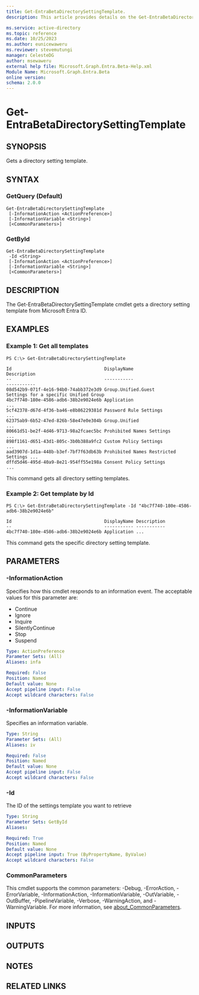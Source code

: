 ```yaml
---
title: Get-EntraBetaDirectorySettingTemplate.
description: This article provides details on the Get-EntraBetaDirectorySettingTemplate command.

ms.service: active-directory
ms.topic: reference
ms.date: 10/25/2023
ms.author: eunicewaweru
ms.reviewer: stevemutungi
manager: CelesteDG
author: msewaweru
external help file: Microsoft.Graph.Entra.Beta-Help.xml
Module Name: Microsoft.Graph.Entra.Beta
online version:
schema: 2.0.0
---
```


# Get-EntraBetaDirectorySettingTemplate

## SYNOPSIS
Gets a directory setting template.

## SYNTAX

### GetQuery (Default)
```
Get-EntraBetaDirectorySettingTemplate 
 [-InformationAction <ActionPreference>] 
 [-InformationVariable <String>]
 [<CommonParameters>]
```

### GetById
```
Get-EntraBetaDirectorySettingTemplate 
 -Id <String> 
 [-InformationAction <ActionPreference>]
 [-InformationVariable <String>] 
 [<CommonParameters>]
```

## DESCRIPTION
The Get-EntraBetaDirectorySettingTemplate cmdlet gets a directory setting template from Microsoft Entra ID.

## EXAMPLES

### Example 1: Get all templates
```
PS C:\> Get-EntraBetaDirectorySettingTemplate

Id                                   DisplayName                          Description
--                                   -----------                          -----------
08d542b9-071f-4e16-94b0-74abb372e3d9 Group.Unified.Guest                  Settings for a specific Unified Group
4bc7f740-180e-4586-adb6-38b2e9024e6b Application                          ...
5cf42378-d67d-4f36-ba46-e8b86229381d Password Rule Settings               ...
62375ab9-6b52-47ed-826b-58e47e0e304b Group.Unified                        ...
80661d51-be2f-4d46-9713-98a2fcaec5bc Prohibited Names Settings            ...
898f1161-d651-43d1-805c-3b0b388a9fc2 Custom Policy Settings               ...
aad3907d-1d1a-448b-b3ef-7bf7f63db63b Prohibited Names Restricted Settings ...
dffd5d46-495d-40a9-8e21-954ff55e198a Consent Policy Settings              ...
```

This command gets all directory setting templates.

### Example 2: Get template by Id
```
PS C:\> Get-EntraBetaDirectorySettingTemplate -Id "4bc7f740-180e-4586-adb6-38b2e9024e6b"

Id                                   DisplayName Description
--                                   ----------- -----------
4bc7f740-180e-4586-adb6-38b2e9024e6b Application ...
```

This command gets the specific directory setting template.

## PARAMETERS

### -InformationAction
Specifies how this cmdlet responds to an information event.
The acceptable values for this parameter are:

- Continue
- Ignore
- Inquire
- SilentlyContinue
- Stop
- Suspend

```yaml
Type: ActionPreference
Parameter Sets: (All)
Aliases: infa

Required: False
Position: Named
Default value: None
Accept pipeline input: False
Accept wildcard characters: False
```

### -InformationVariable
Specifies an information variable.

```yaml
Type: String
Parameter Sets: (All)
Aliases: iv

Required: False
Position: Named
Default value: None
Accept pipeline input: False
Accept wildcard characters: False
```

### -Id
The ID of the settings template you want to retrieve

```yaml
Type: String
Parameter Sets: GetById
Aliases:

Required: True
Position: Named
Default value: None
Accept pipeline input: True (ByPropertyName, ByValue)
Accept wildcard characters: False
```

### CommonParameters
This cmdlet supports the common parameters: -Debug, -ErrorAction, -ErrorVariable, -InformationAction, -InformationVariable, -OutVariable, -OutBuffer, -PipelineVariable, -Verbose, -WarningAction, and -WarningVariable. For more information, see [about_CommonParameters](http://go.microsoft.com/fwlink/?LinkID=113216).

## INPUTS

## OUTPUTS

## NOTES

## RELATED LINKS
